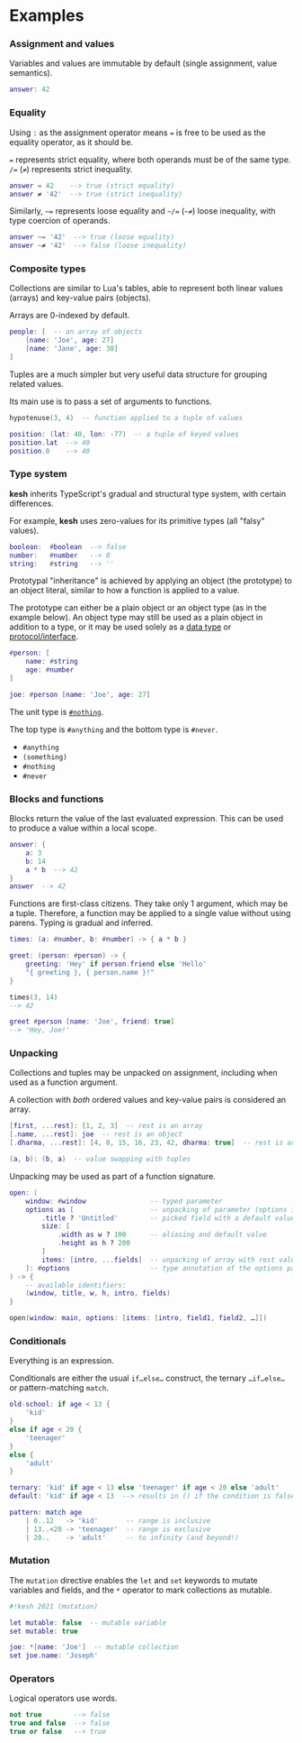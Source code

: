 # Examples

### Assignment and values

Variables and values are immutable by default (single assignment, value semantics).

```lua
answer: 42
```

### Equality

Using `:` as the assignment operator means `=` is free to be used as the equality operator, as it should be.

`=` represents strict equality, where both operands must be of the same type. `/=` (`≠`) represents strict inequality.

```lua
answer = 42    --> true (strict equality)
answer ≠ '42'  --> true (strict inequality)
```

Similarly, `~=` represents loose equality and `~/=` (`~≠`) loose inequality, with type coercion of operands.

```lua
answer ~= '42'  --> true (loose equality)
answer ~≠ '42'  --> false (loose inequality)
```

### Composite types

Collections are similar to Lua's tables, able to represent both linear values (arrays) and key-value pairs (objects).

Arrays are 0-indexed by default.

```lua
people: [  -- an array of objects
    [name: 'Joe', age: 27]
    [name: 'Jane', age: 30]
]
```

Tuples are a much simpler but very useful data structure for grouping related values.

Its main use is to pass a set of arguments to functions.

```lua
hypotenuse(3, 4)  -- function applied to a tuple of values

position: (lat: 40, lon: -77)  -- a tuple of keyed values
position.lat  --> 40
position.0    --> 40
```

### Type system

**kesh** inherits TypeScript's gradual and structural type system, with certain differences.

For example, **kesh** uses zero-values for its primitive types (all "falsy" values).

```lua
boolean:  #boolean  --> false
number:   #number   --> 0
string:   #string   --> ''
```

Prototypal "inheritance" is achieved by applying an object (the prototype) to an object literal, similar to how a function is applied to a value.

The prototype can either be a plain object or an object type (as in the example below). An object type may still be used as a plain object in addition to a type, or it may be used solely as a [data type](https://en.wikipedia.org/wiki/Data_type#Composite_types) or [protocol/interface](https://en.wikipedia.org/wiki/Protocol_(object-oriented_programming)).

```lua
#person: [
    name: #string
    age: #number
]

joe: #person [name: 'Joe', age: 27]
```

The unit type is [`#nothing`](https://gist.github.com/joakim/dd598d9c6b783cd7641100bc70215e68).

The top type is `#anything` and the bottom type is `#never`.

- `#anything`
- `(something)`
- `#nothing`
- `#never`

### Blocks and functions

Blocks return the value of the last evaluated expression. This can be used to produce a value within a local scope.

```lua
answer: {
    a: 3
    b: 14
    a * b  --> 42
}
answer  --> 42
```

Functions are first-class citizens. They take only 1 argument, which may be a tuple. Therefore, a function may be applied to a single value without using parens. Typing is gradual and inferred.

```lua
times: (a: #number, b: #number) -> { a * b }

greet: (person: #person) -> {
    greeting: 'Hey' if person.friend else 'Hello'
    "{ greeting }, { person.name }!"
}

times(3, 14)
--> 42

greet #person [name: 'Joe', friend: true]
--> 'Hey, Joe!'
```

### Unpacking

Collections and tuples may be unpacked on assignment, including when used as a function argument.

A collection with _both_ ordered values and key-value pairs is considered an array.

```lua
[first, ...rest]: [1, 2, 3]  -- rest is an array
[.name, ...rest]: joe  -- rest is an object
[.dharma, ...rest]: [4, 8, 15, 16, 23, 42, dharma: true]  -- rest is an array of the ordered values

(a, b): (b, a)  -- value swapping with tuples
```

Unpacking may be used as part of a function signature.

```lua
open: (
    window: #window                -- typed parameter
    options as [                   -- unpacking of parameter (options is the external name only)
        .title ? 'Untitled'        -- picked field with a default value if missing
        size: [
            .width as w ? 100      -- aliasing and default value
            .height as h ? 200
        ]
        items: [intro, ...fields]  -- unpacking of array with rest values
    ]: #options                    -- type annotation of the options parameter
) -> {
    -- available identifiers:
    (window, title, w, h, intro, fields)
}

open(window: main, options: [items: [intro, field1, field2, …]])
```

### Conditionals

Everything is an expression.

Conditionals are either the usual `if…else…` construct, the ternary `…if…else…` or pattern-matching `match`.

```lua
old-school: if age < 13 {
    'kid'
}
else if age < 20 {
    'teenager'
}
else {
    'adult'
}

ternary: 'kid' if age < 13 else 'teenager' if age < 20 else 'adult'
default: 'kid' if age < 13  --> results in () if the condition is false

pattern: match age
    | 0..12   -> 'kid'       -- range is inclusive
    | 13..<20 -> 'teenager'  -- range is exclusive
    | 20..    -> 'adult'     -- to infinity (and beyond!)
```

### Mutation

The `mutation` directive enables the `let` and `set` keywords to mutate variables and fields, and the `*` operator to mark collections as mutable.

```lua
#!kesh 2021 (mutation)

let mutable: false  -- mutable variable
set mutable: true

joe: *[name: 'Joe']  -- mutable collection
set joe.name: 'Joseph'
```

### Operators

Logical operators use words.

```lua
not true        --> false
true and false  --> false
true or false   --> true
```
